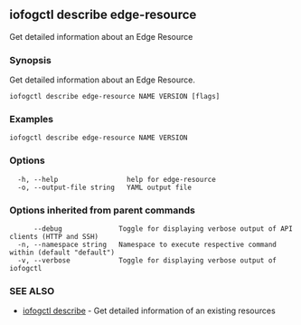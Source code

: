 ## iofogctl describe edge-resource

Get detailed information about an Edge Resource

### Synopsis

Get detailed information about an Edge Resource.

```
iofogctl describe edge-resource NAME VERSION [flags]
```

### Examples

```
iofogctl describe edge-resource NAME VERSION
```

### Options

```
  -h, --help                 help for edge-resource
  -o, --output-file string   YAML output file
```

### Options inherited from parent commands

```
      --debug              Toggle for displaying verbose output of API clients (HTTP and SSH)
  -n, --namespace string   Namespace to execute respective command within (default "default")
  -v, --verbose            Toggle for displaying verbose output of iofogctl
```

### SEE ALSO

* [iofogctl describe](iofogctl_describe.md)	 - Get detailed information of an existing resources


